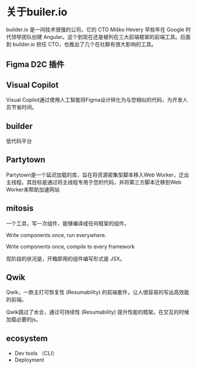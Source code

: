 # 关于builer.io

builder.io 是一间技术很强的公司，它的 CTO Miško Hevery 早些年在 Google 时代领导团队创建 Angular。这个到现在还是被列在三大前端框架的前端工具。后面到 builder.io 担任 CTO，也推出了几个在社群有很大影响的工具。

## Figma D2C 插件

## Visual Copilot
Visual Copilot通过使用人工智能将Figma设计转化为与您相似的代码，为开发人员节省时间。

## builder
低代码平台

## Partytown

Partytown是一个延迟加载的库，旨在将资源密集型脚本移入Web Worker，迁出主线程。其目标是通过将主线程专用于您的代码，并将第三方脚本迁移到Web Worker来帮助加速网站

## mitosis

一个工具，写一次组件，能够编译成任何框架的组件。

Write components once, run everywhere.

Write components once, compile to every framework

现阶段的状况是，开箱即用的组件编写形式是 JSX。

## Qwik
Qwik，一款主打可恢复性 (Resumability) 的前端套件，让人很容易的写出高效能的前端。

Qwik跳过了水合，通过可持续性 (Resumability) 提升性能的框架。在交互的时候加载必要的js。

## ecosystem
- Dev tools （CLI）
- Deployment

